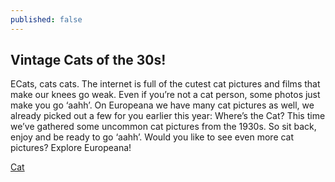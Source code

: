```yaml
---
published: false
---
```


## Vintage Cats of the 30s!

ECats, cats cats. The internet is full of the cutest cat pictures and films that make our knees go weak. Even if you’re not a cat person, some photos just make you go ‘aahh’.
On Europeana we have many cat pictures as well, we already picked out a few for you earlier this year: Where’s the Cat? This time we’ve gathered some uncommon cat pictures from the 1930s. So sit back, enjoy and be ready to go ‘aahh’.
Would you like to see even more cat pictures? Explore Europeana!

[Cat](http://blog.europeana.eu/wp-content/uploads/2013/10/La-mascotte-du-Vindictive.jpg)